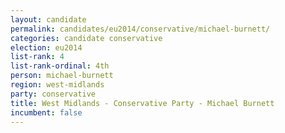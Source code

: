 ```yaml
---
layout: candidate
permalink: candidates/eu2014/conservative/michael-burnett/
categories: candidate conservative
election: eu2014
list-rank: 4
list-rank-ordinal: 4th
person: michael-burnett
region: west-midlands
party: conservative
title: West Midlands - Conservative Party - Michael Burnett
incumbent: false
---
```

